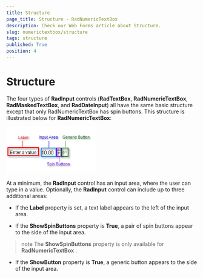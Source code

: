 ```yaml
---
title: Structure
page_title: Structure - RadNumericTextBox
description: Check our Web Forms article about Structure.
slug: numerictextbox/structure
tags: structure
published: True
position: 4
---
```


# Structure



The four types of **RadInput** controls (**RadTextBox**, **RadNumericTextBox**, **RadMaskedTextBox**, and **RadDateInput**) all have the same basic structure except that only RadNumericTextBox has spin buttons. This structure is illustrated below for **RadNumericTextBox**:

![Structure](images/Structure.png)

At a minimum, the **RadInput** control has an input area, where the user can type in a value. Optionally, the **RadInput** control can include up to three additional areas:

* If the **Label** property is set, a text label appears to the left of the input area.

* If the **ShowSpinButtons** property is **True**, a pair of spin buttons appear to the side of the input area.

>note The **ShowSpinButtons** property is only available for **RadNumericTextBox** .
>


* If the **ShowButton** property is **True**, a generic button appears to the side of the input area.

